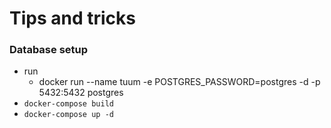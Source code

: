 # Tips and tricks

### Database setup
* run 
  * docker run --name tuum -e POSTGRES_PASSWORD=postgres -d -p 5432:5432 postgres
* ``docker-compose build``
* ``docker-compose up -d``